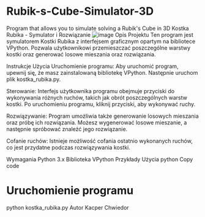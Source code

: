 # Rubik-s-Cube-Simulator-3D
Program that allows you to simulate solving a Rubik's Cube in 3D
Kostka Rubika - Symulator i Rozwiązanie
![image](https://github.com/KacChw/Rubik-s-Cube-Simulator-3D/assets/106623070/bf7d1427-af2c-4564-96f4-a382ff6faff9)
Opis Projektu
Ten program jest symulatorem Kostki Rubika z interfejsem graficznym opartym na bibliotece VPython. Pozwala użytkownikowi przemieszczać poszczególne warstwy kostki oraz generować losowe mieszania oraz rozwiązania.

Instrukcje Użycia
Uruchomienie programu: Aby uruchomić program, upewnij się, że masz zainstalowaną bibliotekę VPython. Następnie uruchom plik kostka_rubika.py.

Sterowanie: Interfejs użytkownika programu obejmuje przyciski do wykonywania różnych ruchów, takich jak obrót poszczególnych warstw kostki. Po uruchomieniu programu, kliknij przyciski, aby wykonywać ruchy.

Rozwiązywanie: Program umożliwia także generowanie losowych mieszania oraz próbę ich rozwiązania. Możesz wygenerować losowe mieszanie, a następnie spróbować znaleźć jego rozwiązanie.

Cofanie ruchów: Istnieje możliwość cofania ostatnio wykonanych ruchów, co jest przydatne podczas rozwiązywania kostki.

Wymagania
Python 3.x
Biblioteka VPython
Przykłady Użycia
python
Copy code
# Uruchomienie programu
python kostka_rubika.py
Autor Kacper Chwiedor 

